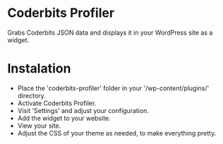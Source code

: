 Coderbits Profiler
==================

Grabs Coderbits JSON data and displays it in your WordPress site as a widget.

Instalation
===
* Place the 'coderbits-profiler' folder in your '/wp-content/plugins/' directory.
* Activate Coderbits Profiler.
* Visit 'Settings' and adjust your configuration.
* Add the widget to your website.
* View your site.
* Adjust the CSS of your theme as needed, to make everything pretty.
